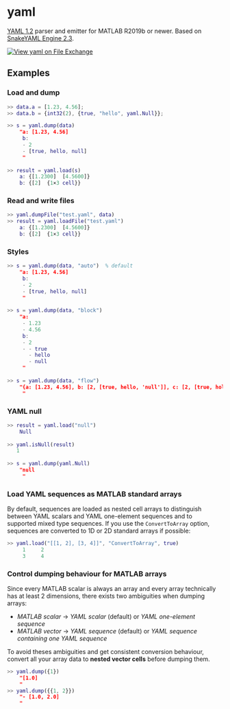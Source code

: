 # yaml
[YAML 1.2](https://yaml.org/spec/1.2/) parser and emitter for MATLAB R2019b or newer. Based on [SnakeYAML Engine 2.3](https://bitbucket.org/snakeyaml/snakeyaml-engine/src/master/).

[![View yaml on File Exchange](https://www.mathworks.com/matlabcentral/images/matlab-file-exchange.svg)](https://www.mathworks.com/matlabcentral/fileexchange/106765-yaml)

## Examples
### Load and dump
```Matlab
>> data.a = [1.23, 4.56];
>> data.b = {int32(2), {true, "hello", yaml.Null}};

>> s = yaml.dump(data)
    "a: [1.23, 4.56]
     b:
     - 2
     - [true, hello, null]
     "
   
>> result = yaml.load(s)
    a: {[1.2300]  [4.5600]}
    b: {[2]  {1×3 cell}}
```

### Read and write files
```Matlab
>> yaml.dumpFile("test.yaml", data)
>> result = yaml.loadFile("test.yaml")
    a: {[1.2300]  [4.5600]}
    b: {[2]  {1×3 cell}}
```

### Styles
```Matlab
>> s = yaml.dump(data, "auto")  % default
    "a: [1.23, 4.56]
     b:
     - 2
     - [true, hello, null]
     "
     
>> s = yaml.dump(data, "block")
    "a: 
     - 1.23
     - 4.56
     b:
     - 2
     - - true
       - hello
       - null
     "
     
>> s = yaml.dump(data, "flow")
    "{a: [1.23, 4.56], b: [2, [true, hello, 'null']], c: [2, [true, hola]]}
     "
```
### YAML null
```Matlab
>> result = yaml.load("null")
    Null
    
>> yaml.isNull(result)
   1
   
>> s = yaml.dump(yaml.Null)
    "null
     "
```

### Load YAML sequences as MATLAB standard arrays
By default, sequences are loaded as nested cell arrays to distinguish between YAML scalars and YAML one-element sequences and to supported mixed type sequences. If you use the `ConvertToArray` option, sequences are converted to 1D or 2D standard arrays if possible:
```Matlab
>> yaml.load("[[1, 2], [3, 4]]", "ConvertToArray", true)
     1     2
     3     4
```

### Control dumping behaviour for MATLAB arrays
Since every MATLAB scalar is always an array and every array technically has at least 2 dimensions, there exists two ambiguities when dumping arrays:
- *MATLAB scalar* &rarr; *YAML scalar* (default) or *YAML one-element sequence*
- *MATLAB vector* &rarr; *YAML sequence* (default) or *YAML sequence containing one YAML sequence*

To avoid theses ambiguities and get consistent conversion behaviour, convert all your array data to **nested vector cells** before dumping them.
```Matlab
>> yaml.dump({1})
    "[1.0]
    "
>> yaml.dump({{1, 2}})
    "- [1.0, 2.0]
    "
```


